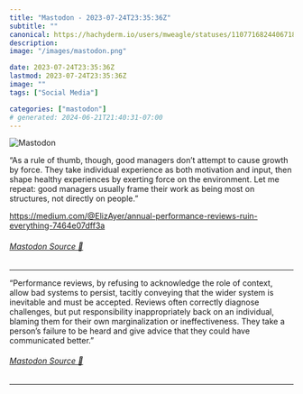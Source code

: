 ```yaml
---
title: "Mastodon - 2023-07-24T23:35:36Z"
subtitle: ""
canonical: https://hachyderm.io/users/mweagle/statuses/110771682440671802
description:
image: "/images/mastodon.png"

date: 2023-07-24T23:35:36Z
lastmod: 2023-07-24T23:35:36Z
image: ""
tags: ["Social Media"]

categories: ["mastodon"]
# generated: 2024-06-21T21:40:31-07:00
---
```

![Mastodon](/images/mastodon.png)

<p>“As a rule of thumb, though, good managers don’t attempt to cause growth by force. They take individual experience as both motivation and input, then shape healthy experiences by exerting force on the environment. Let me repeat: good managers usually frame their work as being most on structures, not directly on people.”</p><p><a href="https://medium.com/@ElizAyer/annual-performance-reviews-ruin-everything-7464e07dff3a" target="_blank" rel="nofollow noopener noreferrer" translate="no"><span class="invisible">https://</span><span class="ellipsis">medium.com/@ElizAyer/annual-pe</span><span class="invisible">rformance-reviews-ruin-everything-7464e07dff3a</span></a></p>


###### [Mastodon Source 🐘](https://hachyderm.io/@mweagle/110771682440671802)

___

<p>“Performance reviews, by refusing to acknowledge the role of context, allow bad systems to persist, tacitly conveying that the wider system is inevitable and must be accepted. Reviews often correctly diagnose challenges, but put responsibility inappropriately back on an individual, blaming them for their own marginalization or ineffectiveness. They take a person’s failure to be heard and give advice that they could have communicated better.”</p>


###### [Mastodon Source 🐘](https://hachyderm.io/@mweagle/110771686020814240)

___
